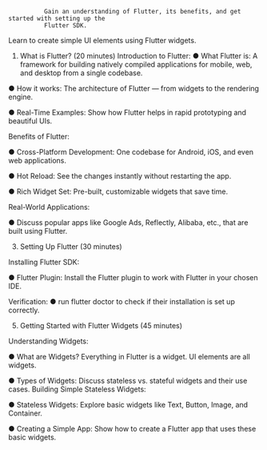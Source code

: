 
             



              Gain an understanding of Flutter, its benefits, and get started with setting up the
              Flutter SDK.

Learn to create simple UI elements using Flutter widgets.


1. What is Flutter? (20 minutes)
Introduction to Flutter:
● What Flutter is: A framework for building natively compiled applications for
mobile, web, and desktop from a single codebase.

● How it works: The architecture of Flutter — from widgets to the rendering
engine.


● Real-Time Examples: Show how Flutter helps in rapid prototyping and
beautiful UIs.

Benefits of Flutter:

● Cross-Platform Development: One codebase for Android, iOS, and even web
applications.

● Hot Reload: See the changes instantly without restarting the app.

● Rich Widget Set: Pre-built, customizable widgets that save time.

Real-World Applications:

● Discuss popular apps like Google Ads, Reflectly, Alibaba, etc., that are built
using Flutter.

3. Setting Up Flutter (30 minutes)
   
Installing Flutter SDK:

● Flutter Plugin: Install the Flutter plugin to work with Flutter in your chosen
IDE.

Verification:
● run flutter doctor to check if their installation is set up correctly.

5. Getting Started with Flutter Widgets (45
minutes)

Understanding Widgets:

● What are Widgets? Everything in Flutter is a widget. UI elements are all
widgets.

● Types of Widgets: Discuss stateless vs. stateful widgets and their use cases.
Building Simple Stateless Widgets:

● Stateless Widgets: Explore basic widgets like Text, Button, Image, and
Container.

● Creating a Simple App: Show how to create a Flutter app that uses these
basic widgets.

